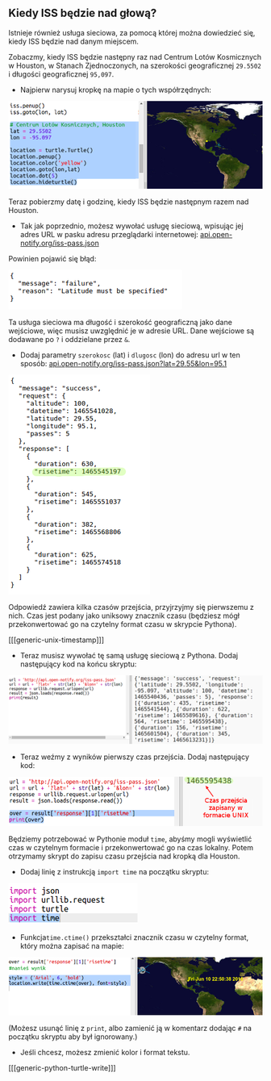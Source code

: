 ## Kiedy ISS będzie nad głową?

Istnieje również usługa sieciowa, za pomocą której można dowiedzieć się, kiedy ISS będzie nad danym miejscem.

Zobaczmy, kiedy ISS będzie następny raz nad Centrum Lotów Kosmicznych w Houston, w Stanach Zjednoczonych, na szerokości geograficznej `29.5502` i długości geograficznej `95,097`.

+ Najpierw narysuj kropkę na mapie o tych współrzędnych:

![zrzut ekranu](images/iss-houston.png)

Teraz pobierzmy datę i godzinę, kiedy ISS będzie następnym razem nad Houston.

+ Tak jak poprzednio, możesz wywołać usługę sieciową, wpisując jej adres URL w pasku adresu przeglądarki internetowej: <a href="http://api.open-notify.org/iss-pass.json" target="_blank">api.open-notify.org/iss-pass.json</a>

Powinien pojawić się błąd:

![zrzut ekranu](images/iss-pass-error.png)

Ta usługa sieciowa ma długość i szerokość geograficzną jako dane wejściowe, więc musisz uwzględnić je w adresie URL. Dane wejściowe są dodawane po `?` i oddzielane przez `&`.

+ Dodaj parametry `szerokosc` (lat) i `dlugosc` (lon) do adresu url w ten sposób: <a href="http://api.open-notify.org/iss-pass.json?lat=29.55&lon=95.1" target="_blank">api.open-notify.org/iss-pass.json?lat=29.55&lon=95.1</a>

![zrzut ekranu](images/iss-passtimes.png)

Odpowiedź zawiera kilka czasów przejścia, przyjrzyjmy się pierwszemu z nich. Czas jest podany jako uniksowy znacznik czasu (będziesz mógł przekonwertować go na czytelny format czasu w skrypcie Pythona).

[[[generic-unix-timestamp]]]

+ Teraz musisz wywołać tę samą usługę sieciową z Pythona. Dodaj następujący kod na końcu skryptu:

![zrzut ekranu](images/iss-passover.png)

+ Teraz weźmy z wyników pierwszy czas przejścia. Dodaj następujący kod:

![zrzut ekranu](images/iss-print-pass.png)

Będziemy potrzebować w Pythonie moduł `time`, abyśmy mogli wyświetlić czas w czytelnym formacie i przekonwertować go na czas lokalny. Potem otrzymamy skrypt do zapisu czasu przejścia nad kropką dla Houston.

+ Dodaj linię z instrukcją `import time` na początku skryptu:

![zrzut ekranu](images/iss-time.png)

+ Funkcja`time.ctime()` przekształci znacznik czasu w czytelny format, który można zapisać na mapie:

![zrzut ekranu](images/iss-pass-write.png)

(Możesz usunąć linię z `print`, albo zamienić ją w komentarz dodając `#` na początku skryptu aby był ignorowany.)

+ Jeśli chcesz, możesz zmienić kolor i format tekstu. 

[[[generic-python-turtle-write]]]